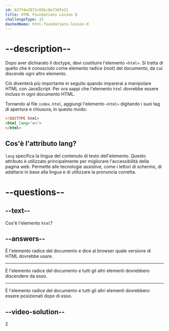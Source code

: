 ```yaml
---
id: 637f4e2872c65bc8e73dfe21
title: HTML Foundations Lesson D
challengeType: 15
dashedName: html-foundations-lesson-d
---
```


# --description--

Dopo aver dichiarato il doctype, devi costituire l'elemento `<html>`. Si tratta di quello che è conosciuto come elemento radice (root) del documento, da cui discende ogni altro elemento.

Ciò diventerà più importante in seguito quando imparerai a manipolare HTML con JavaScript. Per ora sappi che l'elemento `html` dovrebbe essere incluso in ogni documento HTML.

Tornando al file `index.html`, aggiungi l'elemento `<html>` digitando i suoi tag di apertura e chiusura, in questo modo:

```html
<!DOCTYPE html>
<html lang="en">
</html>
```

## Cos'è l'attributo lang?
`lang` specifica la lingua del contenuto di testo dell'elemento. Questo attributo è utilizzato principalmente per migliorare l'accessibilità della pagina web. Permette alle tecnologie assistive, come i lettori di schermo, di adattarsi in base alla lingua e di utilizzare la pronuncia corretta.

# --questions--

## --text--

Cos'è l'elemento `html`?

## --answers--

È l'elemento radice del documento e dice al browser quale versione di HTML dovrebbe usare.

---

È l'elemento radice del documento e tutti gli altri elementi dovrebbero discendere da esso.

---

È l'elemento radice del documento e tutti gli altri elementi dovrebbero essere posizionati dopo di esso.


## --video-solution--

2
